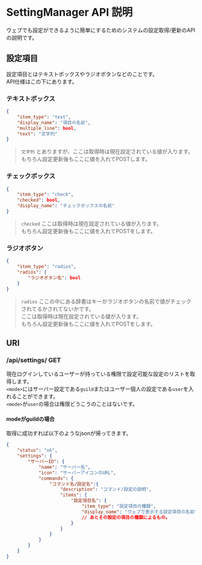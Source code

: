 # SettingManager API 説明
ウェブでも設定ができるように簡単にするためのシステムの設定取得/更新のAPIの説明です。

## 設定項目
設定項目とはテキストボックスやラジオボタンなどのことです。  
API仕様はこの下にあります。
### テキストボックス
```json
{
    "item_type": "text",
    "display_name": "項目の名前",
    "multiple_line": bool,
    "text": "文字列"
}
```
> `文字列`
とありますが、ここは取得時は現在設定されている値が入ります。  
もちろん設定更新後もここに値を入れてPOSTします。
### チェックボックス
```json
{
    "item_type": "check",
    "checked": bool,
    "display_name": "チェックボックスの名前"
}
```
> `checked`
ここは取得時は現在設定されている値が入ります。  
もちろん設定更新後もここに値を入れてPOSTをします。
### ラジオボタン
```json
{
    "item_type": "radios",
    "radios": {
        "ラジオボタン名": bool
    }
}
```
> `radios`
ここの中にある辞書はキーがラジオボタンの名前で値がチェックされてるかされてないかです。  
ここは取得時は現在設定されている値が入ります。  
もちろん設定更新後もここに値を入れてPOSTをします。

## URI
### /api/settings/<mode> GET
現在ログインしているユーザーが持っている権限で設定可能な設定のリストを取得します。  
`<mode>`にはサーバー設定である`guild`またはユーザー個人の設定である`user`を入れることができます。  
`<mode>`が`user`の場合は権限どうこうのことはないです。
#### modeがguildの場合
取得に成功すれば以下のようなjsonが帰ってきます。
```json
{
    "status": "ok",
    "settings": {
        "サーバーID": {
            "name": "サーバー名",
            "icon": "サーバーアイコンのURL",
            "commands": {
                "コマンド名/設定名":{
                    "description": "コマンド/設定の説明",
                    "items": {
                        "設定項目名": {
                            "item_type": "設定項目の種類",
                            "display_name": "ウェブで表示する設定項目の名前"
                            // あとその設定の項目の種類によるもの。
                        }
                    }
                }
            }
        }
    }
}
```